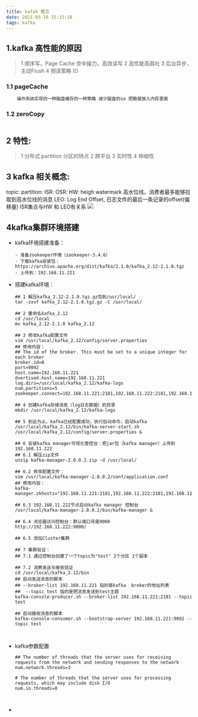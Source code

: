 ```yaml
---
title: kafak 概念
date: 2021-05-16 15:15:18
tags: kafka
---
```


## 1.kafka 高性能的原因
> 1 顺序写，Page Cache 空中接力，高效读写
  2 高性能高吞吐
  3 后台异步，主动Flush
  4 预读策略 IO
  
### 1.1 pageCache 
```xml
    操作系统实现的一种磁盘缓存的一种策略 减少磁盘的io 把数据放入内存里面

```   

### 1.2 zeroCopy 
```xml

```
  
## 2 特性:
> 1 分布式 partition 分区的特点
  2 跨平台
  3 实时性
  4 伸缩性  
  
## 3 kafka 相关概念:
   topic:
   partition: 
   ISR:
   OSR:
   HW: heigh watermark 高水位线，消费者最多能够拉取到高水位线的消息
   LEO: Log End Offset, 日志文件的最后一条记录的offset(偏移量)
   ISR集合与HW 和 LEO有关系
   ![](/../../static/kafka/isr.png)
   

## 4kafka集群环境搭建

- kafka环境搭建准备：

  ```shell
  - 准备zookeeper环境（zookeeper-3.4.6）
  - 下载kafka安装包：https://archive.apache.org/dist/kafka/2.1.0/kafka_2.12-2.1.0.tgz
  - 上传到：192.168.11.221
  ```

- 搭建kafka环境：

  ```shell
  ## 1 解压kafka_2.12-2.1.0.tgz.gz包到/usr/local/
  tar -zxvf kafka_2.12-2.1.0.tgz.gz -C /usr/local/
  
  ## 2 重命名kafka_2.12
  cd /usr/local
  mv kafka_2.12-2.1.0 kafka_2.12
  
  ## 3 修改kafka配置文件
  vim /usr/local/kafka_2.12/config/server.properties
  ## 修改内容：
  ## The id of the broker. This must be set to a unique integer for each broker
  broker.id=0
  port=9092
  host.name=192.168.11.221
  dvertised.host.name=192.168.11.221
  log.dirs=/usr/local/kafka_2.12/kafka-logs
  num.partitions=5
  zookeeper.connect=192.168.11.221:2181,192.168.11.222:2181,192.168.11.223:2181
  
  ## 4 创建kafka存储消息（log日志数据）的目录
  mkdir /usr/local/kafka_2.12/kafka-logs
  
  ## 5 到此为止，kafka已经配置成功，执行启动命令，启动kafka
  /usr/local/kafka_2.12/bin/kafka-server-start.sh /usr/local/kafka_2.12/config/server.properties &
  
  ## 6 安装kafka manager可视化管控台：把jar包（kafka manager）上传到 192.168.11.222
  ## 6.1 解压zip文件
  unzip kafka-manager-2.0.0.2.zip -d /usr/local/
  
  ## 6.2 修改配置文件：
  vim /usr/local/kafka-manager-2.0.0.2/conf/application.conf
  ## 修改内容：
  kafka-manager.zkhosts="192.168.11.221:2181,192.168.11.222:2181,192.168.11.223:2181"
  
  ## 6.3 192.168.11.222节点启动kafka manager 控制台
  /usr/local/kafka-manager-2.0.0.2/bin/kafka-manager &
  
  ## 6.4 浏览器访问控制台：默认端口号是9000
  http://192.168.11.222:9000/
  
  ## 6.5 添加Cluster集群
  
  ## 7 集群验证：
  ## 7.1 通过控制台创建了一个topic为"test" 2个分区 1个副本
  
  ## 7.2 消费发送与接收验证
  cd /usr/local/kafka_2.12/bin
  ## 启动发送消息的脚本
  ## --broker-list 192.168.11.221 指的是kafka  broker的地址列表
  ##  --topic test 指的是把消息发送到test主题
  kafka-console-producer.sh --broker-list 192.168.11.221:2181 --topic test
  
  ## 启动接收消息的脚本
  kafka-console-consumer.sh --bootstrap-server 192.168.11.221:9092 --topic test
  
  
  
  ```

- kafka参数配置

  ```shell
  ## The number of threads that the server uses for receiving requests from the network and sending responses to the network
  num.network.threads=3
  
  # The number of threads that the server uses for processing requests, which may include disk I/O
  num.io.threads=8
  
  
  
  ```

- 



   
  
